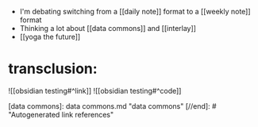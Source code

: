 - I'm debating switching from a [[daily note]] format to a [[weekly note]] format
- Thinking a lot about [[data commons]] and [[interlay]]
- [[yoga the future]] 



# transclusion:
![[obsidian testing#^link]]
![[obsidian testing#^code]]

[//begin]: # "Autogenerated link references for markdown compatibility"
[data commons]: data commons.md "data commons"
[//end]: # "Autogenerated link references"

